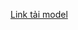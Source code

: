 [Link tải model](https://drive.google.com/file/d/1fcLQTuDBcGCZFU7kupa9KR26tv-uYERb/view?usp=sharing)
